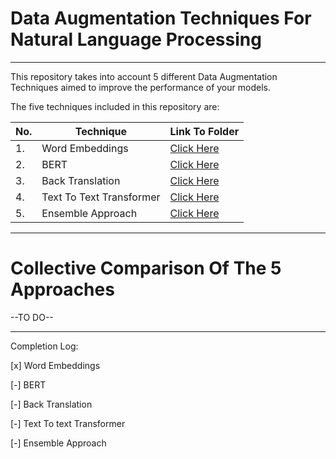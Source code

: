 # Data Augmentation Techniques For Natural Language Processing

------------------------------------------------

This repository takes into account 5 different Data Augmentation Techniques aimed to improve the performance of your models.

The five techniques included in this repository are:

|No.|Technique|Link To Folder|
|---|---------|--------------|
|1.|Word Embeddings|<a href="https://github.com/aryashah2k/NLP-Data-Augmentation/tree/main/Word%20Embeddings">Click Here</a>|
|2.|BERT|<a href="https://github.com/aryashah2k/NLP-Data-Augmentation/tree/main/BERT">Click Here</a>|
|3.|Back Translation|<a href="https://github.com/aryashah2k/NLP-Data-Augmentation/tree/main/Back%20Translation">Click Here</a>|
|4.|Text To Text Transformer|<a href="https://github.com/aryashah2k/NLP-Data-Augmentation/tree/main/Text%20To%20Text%20Transformer">Click Here</a>|
|5.|Ensemble Approach|<a href="https://github.com/aryashah2k/NLP-Data-Augmentation/tree/main/Ensemble%20Approach">Click Here</a>|

------------------------------------------------

# Collective Comparison Of The 5 Approaches

--TO DO--

------------------------------------------------
Completion Log:

[x] Word Embeddings

[-] BERT

[-] Back Translation

[-] Text To text Transformer

[-] Ensemble Approach 